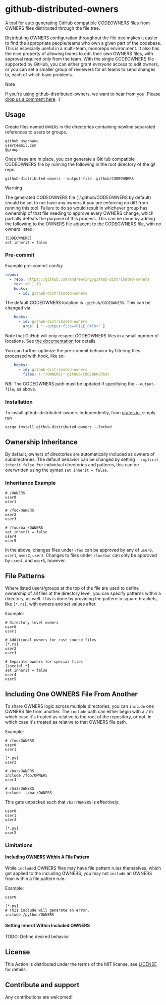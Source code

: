 # github-distributed-owners

A tool for auto generating GitHub compatible CODEOWNERS files from OWNERS files distributed through the file tree.

Distributing OWNERS configuration throughout the file tree makes it easier to find the appropriate people/teams who own
a given part of the codebase. This is especially useful in a multi-team, monorepo environment. It also has the nice
property of allowing teams to edit their own OWNERS files, with approval required only from the team. With the single
CODEOWNERS file supported by GitHub, you can either grant _everyone_ access to edit owners, or you can set a smaller
group of reviewers for all teams to send changes to, each of which have problems.

> [!NOTE]
> If you're using github-distributed-owners, we want to hear from you!
> Please
> [drop us a comment here](https://github.com/andrewring/github-distributed-owners/discussions/new?category=users).
> :)

## Usage

Create files named `OWNERS` in the directories containing newline separated references to users or groups.

```shell
github_username
user@email.com
@group
```

Once these are in place, you can generate a GitHub compatible CODEOWNERS file by running the following in the root
directory of the git repo

```shell
github-distributed-owners --output-file .github/CODEOWNERS
```

> [!WARNING]
> The generated CODEOWNERS file (`/.github/CODEOWNERS by default) should be set to not have any owners if you are
> enforcing no diff from running this tool. Failure to do so would result in whichever group has ownership of that file
> needing to approve every OWNERS change, which partially defeats the purpose of this process.
> This can be done by adding the following to the OWNERS file adjacent to the CODEOWNERS file, with no owners listed:
>
> ```shell
> [CODEOWNERS]
> set inherit = false
> ```

### Pre-commit

Example pre-commit config:

```yaml
repos:
  - repo: https://github.com/andrewring/github-distributed-owners
    rev: v0.1.10
    hooks:
      - id: github-distributed-owners
```

The default CODEOWNERS location is `.github/CODEOWNERS`. This can be changed via

```yaml
    hooks:
      - id: github-distributed-owners
        args: [ "--output-file=<FILE_PATH>" ]
```

Note that GitHub will only respect CODEOWNERS files in a small number of locations. See
[the documentation](https://docs.github.com/en/repositories/managing-your-repositorys-settings-and-features/customizing-your-repository/about-code-owners#codeowners-file-location)
for details.

You can further optimize the pre-commit behavior by filtering files processed with hook, like so:

```yaml
    hooks:
      - id: github-distributed-owners
        files: (.*/OWNERS|^.github/CODEOWNERS$)
```

NB: The CODEOWNERS path must be updated if specifying the `--output-file`, as above.

### Installation

To install github-distributed-owners independently,
from [crates.io](https://crates.io/crates/github-distributed-owners),
simply run

```shell
cargo install github-distributed-owners --locked
```

## Ownership Inheritance

By default, owners of directories are automatically included as owners of subdirectories. The default behavior can be
changed by setting `--implicit-inherit false`. For individual directories and patterns, this can be overwritten using
the syntax `set inherit = false`.

### Inheritance Example

```shell
# /OWNERS
user0
user1
```

```shell
# /foo/OWNERS
user2
user3
```

```shell
# /foo/bar/OWNERS
set inherit = false
user4
user5
```

In the above, changes files under `/foo` can be approved by any of `user0`, `user1`, `user2`, `user3`.
Changes to files under `/foo/bar` can only be approved by `user4`, and `user5`, however.

## File Patterns

Where listed users/groups at the top of the file are used to define ownership of all files at the directory level, you
can specify patterns within a directory, as well. This is done by providing the pattern in square brackets, like
`[*.rs]`, with owners and set values after.

Example:

```shell
# Directory level owners
user0
user1

# Additional owners for rust source files
[*.rs]
user2
user3

# Separate owners for special files
[special_*]
set inherit = false
user4
user5
```

## Including One OWNERS File From Another

To share OWNERS logic across multiple directories, you can `include` one OWNERS file from another.
The `include` path can either begin with a `/` in which case it's treated as relative to the
root of the repository, or not, in which case it's treated as relative to that OWNERS file path.

Example:

```shell
# /foo/OWNERS
user0
user1

[*.py]
user2
```

```shell
# /bar/OWNERS
include /foo/OWNERS
user3
```

```shell
# /baz/OWNERS
include ../bar/OWNERS
```

This gets unpacked such that `/bar/OWNERS` is effectively:

```shell
user0
user1
user3

[*.py]
user2
```

### Limitations

#### Including OWNERS Within A File Pattern
While `include`d OWNERS files may have file pattern rules themselves, which get applied
to the including OWNERS, you may not `include` an OWNERS from within a file pattern rule.

Example:

```shell
user0

[*.py]
# This include will generate an error.
include /python/OWNERS
```

#### Setting Inherit Within Included OWNERS

TODO: Define desired behavior

## License

This Action is distributed under the terms of the MIT license, see [LICENSE](LICENSE) for details.

## Contribute and support

Any contributions are welcomed!
